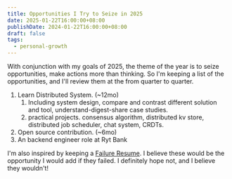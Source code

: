 ```yaml
---
title: Opportunities I Try to Seize in 2025
date: 2025-01-22T16:00:00+08:00
publishDate: 2024-01-22T16:00:00+08:00
draft: false
tags:
  - personal-growth
---
```



With conjunction with my goals of 2025, the theme of the year is to seize opportunities, make actions more than thinking. So I'm keeping a list of the opportunities, and I'll review them at the from quarter to quarter.

1. Learn Distributed System. (~12mo) 
	1. Including system design, compare and contrast different solution and tool, understand-digest-share case studies.
	2. practical projects. consensus algorithm, distributed kv store, distributed job scheduler, chat system, CRDTs.
2. Open source contribution. (~6mo)
3. An backend engineer role at Ryt Bank



I'm also inspired by keeping a [Failure Resume](https://jzhao.xyz/posts/a-failure-resume). I believe these would be the opportunity I would add if they failed. I definitely hope not, and I believe they wouldn't!